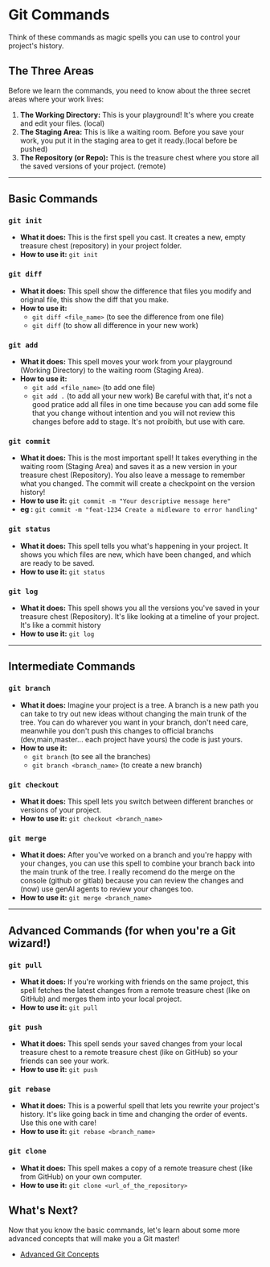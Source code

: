 # Git Commands

Think of these commands as magic spells you can use to control your project's history.

## The Three Areas

Before we learn the commands, you need to know about the three secret areas where your work lives:

1.  **The Working Directory:** This is your playground! It's where you create and edit your files. (local)
2.  **The Staging Area:** This is like a waiting room. Before you save your work, you put it in the staging area to get it ready.(local before be pushed)
3.  **The Repository (or Repo):** This is the treasure chest where you store all the saved versions of your project. (remote)

---

## Basic Commands

### `git init`

*   **What it does:** This is the first spell you cast. It creates a new, empty treasure chest (repository) in your project folder.
*   **How to use it:** `git init`

### `git diff`

*   **What it does:** This spell show the difference that files you modify and original file, this show the diff that you make.
*   **How to use it:**
    *   `git diff <file_name>` (to see the difference from one file)
    *   `git diff` (to show all difference in your new work)

### `git add`

*   **What it does:** This spell moves your work from your playground (Working Directory) to the waiting room (Staging Area).
*   **How to use it:**
    *   `git add <file_name>` (to add one file)
    *   `git add .` (to add all your new work) Be careful with that, it's not a good pratice add all files in one time because you can add some file that you change without intention and you will not review this changes before add to stage. It's not proibith, but use with care.

### `git commit`

*   **What it does:** This is the most important spell! It takes everything in the waiting room (Staging Area) and saves it as a new version in your treasure chest (Repository). You also leave a message to remember what you changed. The commit will create a checkpoint on the version history!
*   **How to use it:** `git commit -m "Your descriptive message here"`
*   **eg :** `git commit -m "feat-1234 Create a midleware to error handling"`

### `git status`

*   **What it does:** This spell tells you what's happening in your project. It shows you which files are new, which have been changed, and which are ready to be saved.
*   **How to use it:** `git status`

### `git log`

*   **What it does:** This spell shows you all the versions you've saved in your treasure chest (Repository). It's like looking at a timeline of your project. It's like a commit history
*   **How to use it:** `git log`

---

## Intermediate Commands

### `git branch`

*   **What it does:** Imagine your project is a tree. A branch is a new path you can take to try out new ideas without changing the main trunk of the tree. You can do wharever you want in your branch, don't need care, meanwhile you don't push this changes to official branchs (dev,main,master... each project have yours) the code is just yours.
*   **How to use it:**
    *   `git branch` (to see all the branches)
    *   `git branch <branch_name>` (to create a new branch)

### `git checkout`

*   **What it does:** This spell lets you switch between different branches or versions of your project.
*   **How to use it:** `git checkout <branch_name>`

### `git merge`

*   **What it does:** After you've worked on a branch and you're happy with your changes, you can use this spell to combine your branch back into the main trunk of the tree. I really recomend do the merge on the console (github or gitlab) because you can review the changes and (now) use genAI agents to review your changes too.
*   **How to use it:** `git merge <branch_name>`

---

## Advanced Commands (for when you're a Git wizard!)

### `git pull`

*   **What it does:** If you're working with friends on the same project, this spell fetches the latest changes from a remote treasure chest (like on GitHub) and merges them into your local project.
*   **How to use it:** `git pull`

### `git push`

*   **What it does:** This spell sends your saved changes from your local treasure chest to a remote treasure chest (like on GitHub) so your friends can see your work.
*   **How to use it:** `git push`

### `git rebase`

*   **What it does:** This is a powerful spell that lets you rewrite your project's history. It's like going back in time and changing the order of events. Use this one with care!
*   **How to use it:** `git rebase <branch_name>`

### `git clone`

*   **What it does:** This spell makes a copy of a remote treasure chest (like from GitHub) on your own computer.
*   **How to use it:** `git clone <url_of_the_repository>`

## What's Next?

Now that you know the basic commands, let's learn about some more advanced concepts that will make you a Git master!

*   [Advanced Git Concepts](./ADVANCED_CONCEPTS.md)
